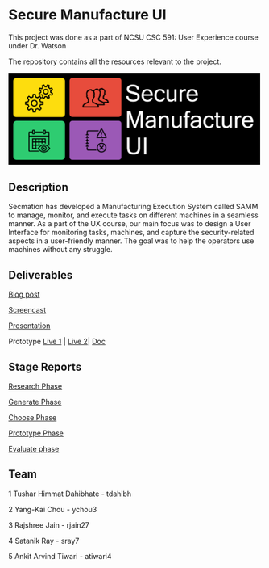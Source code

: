 # Secure Manufacture UI

This project was done as a part of NCSU CSC 591: User Experience course under Dr. Watson

The repository contains all the resources relevant to the project. 

<img src="https://github.com/TusharDahibhate/CSC-591_UX-Project/blob/master/Images/img.png" width="500">

## Description

Secmation has developed a Manufacturing Execution System called SAMM to manage, monitor, and execute tasks on different machines in a seamless manner. As a part of the UX course, our main focus was to design a User Interface for monitoring tasks, machines, and capture the security-related aspects in a user-friendly manner. The goal was to help the operators use machines without any struggle.

## Deliverables

[Blog post](http://uxclass.csc.ncsu.edu/2020/05/project-secure-manufacture-ui.html)

[Screencast](https://www.youtube.com/watch?v=8IXHkbe0qHs&feature=youtu.be)

[Presentation](https://github.com/TusharDahibhate/CSC-591_UX-Project/blob/master/Presentation.pdf)

Prototype [Live 1](https://projects.invisionapp.com/share/SGX16C64RJX#/screens) | [Live 2](https://xd.adobe.com/view/d0284e95-034b-4443-46b3-3f1f66f38cc7-a619/?fullscreen&hints=off)| [Doc](https://drive.google.com/file/d/1nI-qRHqilD9kQfAwhF8nAudesd39DHBT/view)

## Stage Reports

[Research Phase](https://github.com/TusharDahibhate/CSC-591_UX-Project/blob/master/1-Research.pdf)

[Generate Phase](https://github.com/TusharDahibhate/CSC-591_UX-Project/blob/master/2-Generate.pdf)

[Choose Phase](https://github.com/TusharDahibhate/CSC-591_UX-Project/blob/master/3-Choose.pdf)

[Prototype Phase](https://github.com/TusharDahibhate/CSC-591_UX-Project/blob/master/4-Prototype.pdf)

[Evaluate phase](https://github.com/TusharDahibhate/CSC-591_UX-Project/blob/master/5-Evaluate.pdf)


## Team

1 Tushar Himmat Dahibhate - tdahibh

2 Yang-Kai Chou - ychou3

3 Rajshree Jain - rjain27

4 Satanik Ray - sray7

5 Ankit Arvind Tiwari - atiwari4
